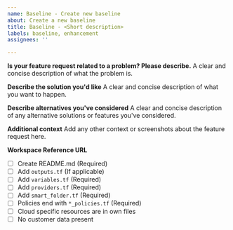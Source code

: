 ```yaml
---
name: Baseline - Create new baseline
about: Create a new baseline
title: Baseline - <Short description>
labels: baseline, enhancement
assignees: ''

---
```


**Is your feature request related to a problem? Please describe.**
A clear and concise description of what the problem is. 

**Describe the solution you'd like**
A clear and concise description of what you want to happen.

**Describe alternatives you've considered**
A clear and concise description of any alternative solutions or features you've considered.

**Additional context**
Add any other context or screenshots about the feature request here.

**Workspace Reference URL**
- [ ] Create README.md (Required)
- [ ] Add `outputs.tf` (If applicable)
- [ ] Add `variables.tf` (Required)
- [ ] Add `providers.tf` (Required)
- [ ] Add `smart_folder.tf` (Required)
- [ ] Policies end with `*_policies.tf` (Required)
- [ ] Cloud specific resources are in own files
- [ ] No customer data present
